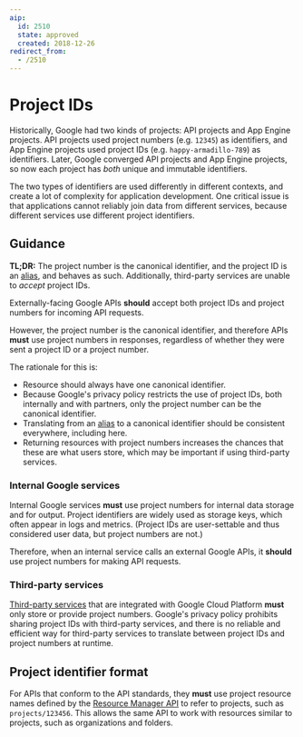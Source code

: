```yaml
---
aip:
  id: 2510
  state: approved
  created: 2018-12-26
redirect_from:
  - /2510
---
```


# Project IDs

Historically, Google had two kinds of projects: API projects and App Engine
projects. API projects used project numbers (e.g. `12345`) as identifiers, and
App Engine projects used project IDs (e.g. `happy-armadillo-789`) as
identifiers. Later, Google converged API projects and App Engine projects, so
now each project has _both_ unique and immutable identifiers.

The two types of identifiers are used differently in different contexts, and
create a lot of complexity for application development. One critical issue is
that applications cannot reliably join data from different services, because
different services use different project identifiers.

## Guidance

**TL;DR:** The project number is the canonical identifier, and the project ID
is an [alias][], and behaves as such. Additionally, third-party services are
unable to _accept_ project IDs.

Externally-facing Google APIs **should** accept both project IDs and project
numbers for incoming API requests.

However, the project number is the canonical identifier, and therefore APIs
**must** use project numbers in responses, regardless of whether they were sent
a project ID or a project number.

The rationale for this is:

- Resource should always have one canonical identifier.
- Because Google's privacy policy restricts the use of project IDs, both
  internally and with partners, only the project number can be the canonical
  identifier.
- Translating from an [alias][] to a canonical identifier should be consistent
  everywhere, including here.
- Returning resources with project numbers increases the chances that these are
  what users store, which may be important if using third-party services.

### Internal Google services

Internal Google services **must** use project numbers for internal data storage
and for output. Project identifiers are widely used as storage keys, which
often appear in logs and metrics. (Project IDs are user-settable and thus
considered user data, but project numbers are not.)

Therefore, when an internal service calls an external Google APIs, it
**should** use project numbers for making API requests.

### Third-party services

[Third-party services](https://cloud.google.com/marketplace) that are
integrated with Google Cloud Platform **must** only store or provide project
numbers. Google's privacy policy prohibits sharing project IDs with third-party
services, and there is no reliable and efficient way for third-party services
to translate between project IDs and project numbers at runtime.

## Project identifier format

For APIs that conform to the API standards, they **must** use project resource
names defined by the [Resource Manager API][] to refer to projects, such as
`projects/123456`. This allows the same API to work with resources similar to
projects, such as organizations and folders.

[alias]: ../0122.md#resource-id-aliases
[resource manager api]: https://cloud.google.com/resource-manager/
